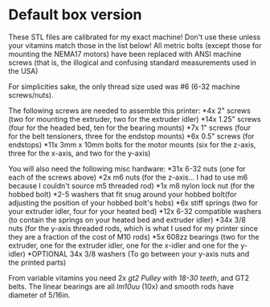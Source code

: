 # Default box version
These STL files are calibrated for my exact machine! Don't use these unless your vitamins match those in the list below!
All metric bolts (except those for mounting the NEMA17 motors) have been replaced with ANSI machine screws (that is, the illogical and confusing standard measurements used in the USA)

For simplicities sake, the only thread size used was #6 (6-32 machine screws/nuts). 

The following screws are needed to assemble this printer:
*4x 2" screws (two for mounting the extruder, two for the extruder idler)
*14x 1.25" screws (four for the headed bed, ten for the bearing mounts)
*7x 1" screws (four for the belt tensioners, three for the endstop mounts)
*6x 0.5" screws (for endstops)
*11x 3mm x 10mm bolts for the motor mounts (six for the z-axis, three for the x-axis, and two for the y-axis)

You will also need the following misc hardware:
*31x 6-32 nuts (one for each of the screws above)
*2x m6 nuts (for the z-axis... I had to use m6 because I couldn't source m5 threaded rod)
*1x m8 nylon lock nut (for the hobbed bolt)
*2-5 washers that fit snug around your hobbed bolt(for adjusting the position of your hobbed bolt's hobs)
*6x stiff springs (two for your extruder idler, four for your heated bed)
*12x 6-32 compatible washers (to contain the springs on your heated bed and extruder idler)
*34x 3/8 nuts (for the y-axis threaded rods, which is what I used for my printer since they are a fraction of the cost of M10 rods)
*5x 608zz bearings (two for the extruder, one for the extruder idler, one for the x-idler and one for the y-idler)
*OPTIONAL 34x 3/8 washers (To go between your y-axis nuts and the printed parts)



From variable vitamins you need 2x *gt2 Pulley with 18-30 teeth*, and GT2 belts. The linear bearings are all *lm10uu* (10x) and smooth rods have diameter of 5/16in.
